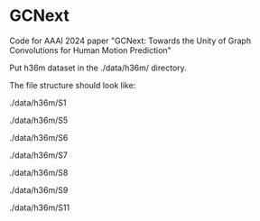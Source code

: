 # GCNext
Code for AAAI 2024 paper "GCNext: Towards the Unity of Graph Convolutions for Human Motion Prediction"

Put h36m dataset in the ./data/h36m/ directory.

The file structure should look like:

./data/h36m/S1

./data/h36m/S5

./data/h36m/S6

./data/h36m/S7

./data/h36m/S8

./data/h36m/S9

./data/h36m/S11
